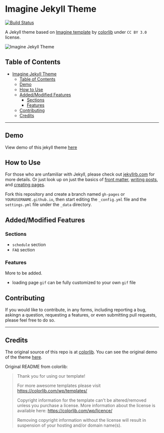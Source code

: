 #  Imagine Jekyll Theme
  
  
[![Build Status](https://travis-ci.org/icheft/imagine-jekyll-theme.svg?branch=master)](https://travis-ci.org/icheft/imagine-jekyll-theme)
  
A Jekyll theme based on [Imagine template](https://colorlib.com/wp/template/imagine/ ) by [colorlib](https://colorlib.com/ ) under `CC BY 3.0` license.
  
![Imagine Jekyll Theme](https://i.imgur.com/ADeQpe0.png "Imagine Jekyll Theme")
  
##  Table of Contents
  
  
- [Imagine Jekyll Theme](#imagine-jekyll-theme)
  - [Table of Contents](#table-of-contents)
  - [Demo](#demo)
  - [How to Use](#how-to-use)
  - [Added/Modified Features](#addedmodified-features)
    - [Sections](#sections)
    - [Features](#features)
  - [Contributing](#contributing)
  - [Credits](#credits)
  
***
  
##  Demo
  
View demo of this jekyll theme [here](https://icheft.github.io/imagine-jekyll-theme )
  
##  How to Use
  
  
For those who are unfamiliar with Jekyll, please check out [jekyllrb.com](https://jekyllrb.com/ ) for more details. 
Or just look up on just the basics of [front matter](https://jekyllrb.com/docs/frontmatter/ ), [writing posts](https://jekyllrb.com/docs/posts/ ), 
and [creating pages](https://jekyllrb.com/docs/pages/ ).
  
Fork this repository and create a branch named `gh-pages` or `YOURUSERNAME.github.io`, then start editing the `_config.yml` file and the `settings.yml` file under the `_data` directory.
  
##  Added/Modified Features
  
  
###  Sections
  
+ `schedule` section
+ `FAQ` section
  
###  Features
  
More to be added. 
+ loading page `gif` can be fully customized to your own `gif` file
  
##  Contributing
  
  
If you would like to contribute, in any forms, including reporting a bug, askingn a question, requesting a features, or even submitting pull requests, please feel free to do so. 
  
***
  
##  Credits
  
The original source of this repo is at [colorlib](https://colorlib.com/wp/template/imagine/ ). You can see the original demo of the theme [here](https://colorlib.com/preview/theme/imagine/ ).
  
Original README from colorlib: 
  
> Thank you for using our template!
> 
> For more awesome templates please visit https://colorlib.com/wp/templates/
> 
> Copyright information for the template can't be altered/removed unless you purchase a license.
> More information about the license is available here: https://colorlib.com/wp/licence/
> 
> Removing copyright information without the license will result in suspension of your hosting and/or domain name(s).
  